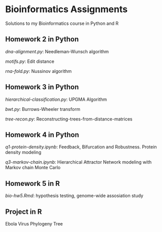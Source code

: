 # Bioinformatics Assignments
Solutions to my Bioinformatics course in Python and R


## Homework 2 in Python
*dna-alignment.py*: Needleman-Wunsch algorithm

*motifs.py*: Edit distance

*rna-fold.py*: Nussinov algorithm

## Homework 3 in Python
*hierarchical-classification.py*: UPGMA Algorithm

*bwt.py*: Burrows-Wheeler transform

*tree-recon.py*: Reconstructing-trees-from-distance-matrices

## Homework 4 in Python
*q1-protein-density.ipynb*: Feedback, Bifurcation and Robustness. Protein density modeling

*q3-markov-chain.ipynb*: Hierarchical Attractor Network modeling with Markov chain Monte Carlo

## Homework 5 in R
*bio-hw5.Rmd*: hypothesis testing, genome-wide assosiation study

## Project in R
Ebola Virus Phylogeny Tree

